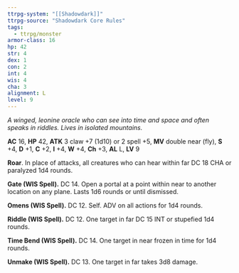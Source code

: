 ```yaml
---
ttrpg-system: "[[Shadowdark]]"
ttrpg-source: "Shadowdark Core Rules"
tags:
  - ttrpg/monster
armor-class: 16
hp: 42
str: 4
dex: 1
con: 2
int: 4
wis: 4
cha: 3
alignment: L
level: 9
---
```


_A winged, leonine oracle who can see into time and space and often speaks in riddles. Lives in isolated mountains._

**AC** 16, **HP** 42, **ATK** 3 claw +7 (1d10) or 2 spell +5, **MV** double near (fly), **S** +4, **D** +1, **C** +2, **I** +4, **W** +4, **Ch** +3, **AL** L, **LV** 9

**Roar**. In place of attacks, all creatures who can hear within far DC 18 CHA or paralyzed 1d4 rounds. 

**Gate (WIS Spell).** DC 14. Open a portal at a point within near to another location on any plane. Lasts 1d6 rounds or until dismissed. 

**Omens (WIS Spell).** DC 12. Self. ADV on all actions for 1d4 rounds. 

**Riddle (WIS Spell).** DC 12. One target in far DC 15 INT or stupefied 1d4 rounds. 

**Time Bend (WIS Spell).** DC 14. One target in near frozen in time for 1d4 rounds. 

**Unmake (WIS Spell).** DC 13. One target in far takes 3d8 damage.

